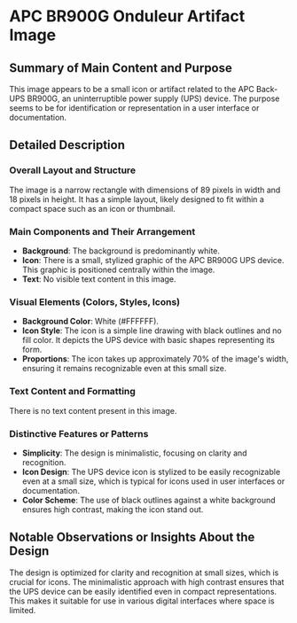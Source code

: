# APC BR900G Onduleur Artifact Image

## Summary of Main Content and Purpose
This image appears to be a small icon or artifact related to the APC Back-UPS BR900G, an uninterruptible power supply (UPS) device. The purpose seems to be for identification or representation in a user interface or documentation.

## Detailed Description

### Overall Layout and Structure
The image is a narrow rectangle with dimensions of 89 pixels in width and 18 pixels in height. It has a simple layout, likely designed to fit within a compact space such as an icon or thumbnail.

### Main Components and Their Arrangement
- **Background**: The background is predominantly white.
- **Icon**: There is a small, stylized graphic of the APC BR900G UPS device. This graphic is positioned centrally within the image.
- **Text**: No visible text content in this image.

### Visual Elements (Colors, Styles, Icons)
- **Background Color**: White (#FFFFFF).
- **Icon Style**: The icon is a simple line drawing with black outlines and no fill color. It depicts the UPS device with basic shapes representing its form.
- **Proportions**: The icon takes up approximately 70% of the image's width, ensuring it remains recognizable even at this small size.

### Text Content and Formatting
There is no text content present in this image.

### Distinctive Features or Patterns
- **Simplicity**: The design is minimalistic, focusing on clarity and recognition.
- **Icon Design**: The UPS device icon is stylized to be easily recognizable even at a small size, which is typical for icons used in user interfaces or documentation.
- **Color Scheme**: The use of black outlines against a white background ensures high contrast, making the icon stand out.

## Notable Observations or Insights About the Design
The design is optimized for clarity and recognition at small sizes, which is crucial for icons. The minimalistic approach with high contrast ensures that the UPS device can be easily identified even in compact representations. This makes it suitable for use in various digital interfaces where space is limited.